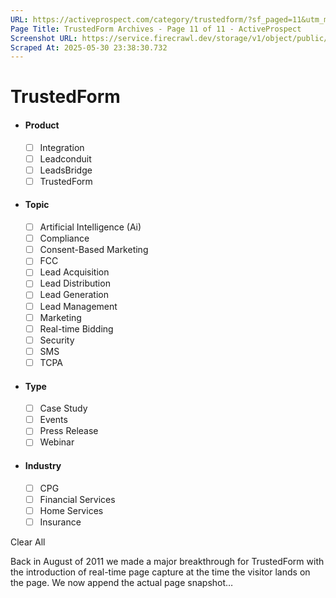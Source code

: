 ```yaml
---
URL: https://activeprospect.com/category/trustedform/?sf_paged=11&utm_medium=Email&utm_source=Website&utm_campaign=AP-Email-InsideCBM-Jan
Page Title: TrustedForm Archives - Page 11 of 11 - ActiveProspect
Screenshot URL: https://service.firecrawl.dev/storage/v1/object/public/media/screenshot-5fb54162-c591-49aa-bd92-5fde2f247d7c.png
Scraped At: 2025-05-30 23:38:30.732
---
```

# TrustedForm



- #### Product


  - [ ] Integration
  - [ ] Leadconduit
  - [ ] LeadsBridge
  - [ ] TrustedForm
- #### Topic


  - [ ] Artificial Intelligence (Ai)
  - [ ] Compliance
  - [ ] Consent-Based Marketing
  - [ ] FCC
  - [ ] Lead Acquisition
  - [ ] Lead Distribution
  - [ ] Lead Generation
  - [ ] Lead Management
  - [ ] Marketing
  - [ ] Real-time Bidding
  - [ ] Security
  - [ ] SMS
  - [ ] TCPA
- #### Type


  - [ ] Case Study
  - [ ] Events
  - [ ] Press Release
  - [ ] Webinar
- #### Industry


  - [ ] CPG
  - [ ] Financial Services
  - [ ] Home Services
  - [ ] Insurance

Clear All



Back in August of 2011 we made a major breakthrough for TrustedForm with the introduction of real-time page capture at the time the visitor lands on the page. We now append the actual page snapshot…



